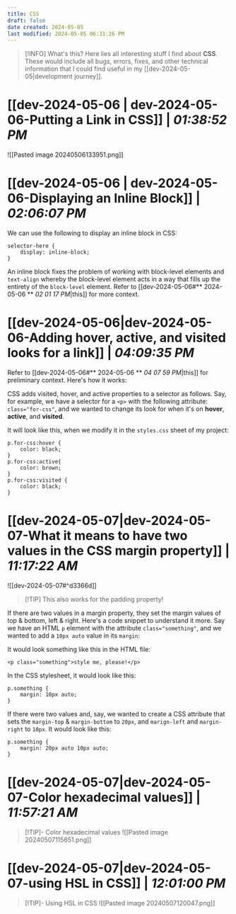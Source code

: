 ```yaml
---
title: CSS
draft: false
date created: 2024-05-05
last modified: 2024-05-05 06:31:26 PM
---
```


> [!INFO] What's this?
> Here lies all interesting stuff I find about **CSS**. These would include all bugs, errors, fixes, and other technical information that I could find useful in my [[dev-2024-05-05|development journey]].

# **[[dev-2024-05-06 | dev-2024-05-06-Putting a Link in CSS]]** | *01:38:52 PM*

![[Pasted image 20240506133951.png]]

# **[[dev-2024-05-06 | dev-2024-05-06-Displaying an Inline Block]]** | *02:06:07 PM*

We can use the following to display an inline block in CSS:
```
selector-here {
	display: inline-block;
}
```
An inline block fixes the problem of working with block-level elements and `text-align` whereby the block-level element acts in a way that fills up the entirety of the `block-level` element. Refer to [[dev-2024-05-06#** 2024-05-06 ** *02 01 17 PM*|this]] for more context.

# **[[dev-2024-05-06|dev-2024-05-06-Adding hover, active, and visited looks for a link]]** | *04:09:35 PM*

Refer to [[dev-2024-05-06#** 2024-05-06 ** *04 07 59 PM*|this]] for preliminary context. Here's how it works:

CSS adds visited, hover, and active properties to a selector as follows. Say, for example, we have a selector for a `<p>` with the following attribute: `class="for-css"`, and we wanted to change its look for when it's on **hover**, **active**, and **visited**.   

It will look like this, when we modify it in the `styles.css` sheet of my project:

```
p.for-css:hover {
	color: black;
}
p.for-css:active{
	color: brown;
}
p.for-css:visited {
	color: black;
}
```

# **[[dev-2024-05-07|dev-2024-05-07-What it means to have two values in the CSS margin property]]** | *11:17:22 AM*

![[dev-2024-05-07#^d3366d]]

>[!TIP] This also works for the padding property!

If there are two values in a margin property, they set the margin values of top & bottom, left & right. Here's a code snippet to understand it more. Say we have an HTML `p` element with the attribute `class="something"`, and we wanted to add a `10px auto` value in its `margin`:

It would look something like this in the HTML file:

```
<p class="something">style me, please!</p>
```

In the CSS stylesheet, it would look like this:

```
p.something {
	margin: 10px auto;
}
```

If there were two values and, say, we wanted to create a CSS attribute that sets the `margin-top` & `margin-bottom` to `20px`, and `marign-left` and `margin-right` to `10px`. It would look like this:

```
p.something {
	margin: 20px auto 10px auto;
}
```

# **[[dev-2024-05-07|dev-2024-05-07-Color hexadecimal values]]** | *11:57:21 AM*

>[!TIP]- Color hexadecimal values
> ![[Pasted image 20240507115651.png]]


# **[[dev-2024-05-07|dev-2024-05-07-using HSL in CSS]]** | *12:01:00 PM*

>[!TIP]- Using HSL in CSS
> ![[Pasted image 20240507120047.png]]